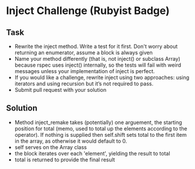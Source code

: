 Inject Challenge (Rubyist Badge)
================

Task
-----

* Rewrite the inject method. Write a test for it first. Don't worry about returning an enumerator, assume a block is always given
* Name your method differently (that is, not inject() or subclass Array) because rspec uses inject() internally, so the tests will fail with weird messages unless your implementation of inject is perfect.
* If you would like a challenge, rewrite inject using two approaches: using iterators and using recursion but it’s not required to pass.
* Submit pull request with your solution

Solution
--------

* Method inject_remake takes (potentially) one arguement, the starting position for total (memo, used to total up the elements according to the operator). If nothing is supplied then self.shift sets total to the first item in the array, as otherwise it would default to 0.
* self serves on the Array class
* the block iterates over each 'element', yielding the result to total
* total is returned to provide the final result